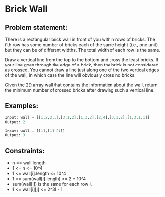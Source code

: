 # Brick Wall

## Problem statement:
There is a rectangular brick wall in front of you with n rows of bricks. The i'th row has some number of bricks each of the same height (i.e., one unit) but they can be of different widths. The total width of each row is the same.

Draw a vertical line from the top to the bottom and cross the least bricks. If your line goes through the edge of a brick, then the brick is not considered as crossed. You cannot draw a line just along one of the two vertical edges of the wall, in which case the line will obviously cross no bricks.

Given the 2D array wall that contains the information about the wall, return the minimum number of crossed bricks after drawing such a vertical line.

## Examples:
```py
Input: wall = [[1,2,2,1],[3,1,2],[1,3,2],[2,4],[3,1,2],[1,3,1,1]]
Output: 2
```
```py
Input: wall = [[1],[1],[1]]
Output: 3
```

## Constraints:
- n == wall.length
- 1 <= n <= 10^4
- 1 <= wall[i].length <= 10^4
- 1 <= sum(wall[i].length) <= 2 * 10^4
- sum(wall[i]) is the same for each row i.
- 1 <= wall[i][j] <= 2^31 - 1

